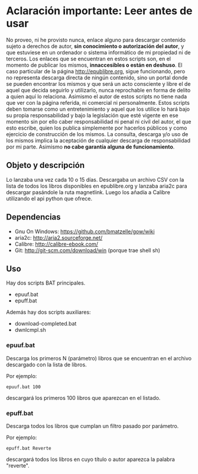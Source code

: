 # Aclaración importante: **Leer antes de usar**

No proveo, ni he provisto nunca, enlace alguno para descargar contenido sujeto a derechos de autor, **sin conocimiento o autorización del autor**, y que estuviese en un ordenador o sistema informático de mi propiedad ni de terceros. Los enlaces que se encuentran en estos scripts son, en el momento de publicar los mismos, **innaccesibles o están en deshuso**. El caso particular de la página http://epublibre.org, sigue funcionando, pero no representa descarga directa de ningún contenido, sino un portal donde se pueden encontrar los mismos y que será un acto consciente y libre el de aquel que decida seguirlo y utilizarlo, nunca reprochable en forma de delito a quien aquí lo relaciona. Asimismo el autor de estos scripts no tiene nada que ver con la página referida, ni comercial ni personalmente. Estos scripts deben tomarse como un entretenimiento y aquel que los utilice lo hará bajo su propia responsabilidad y bajo la legislación que esté vigente en ese momento sin por ello caber responsabilidad ni penal ni civil del autor, el que esto escribe, quien los publica simplemente por hacerlos públicos y como ejercicio de construcción de los mismos. La consulta, descarga y/o uso de los mismos implica la aceptación de cualquier descarga de responsabilidad por mi parte. Asimismo **no cabe garantía alguna de funcionamiento**.

## Objeto y descripción

Lo lanzaba una vez cada 10 o 15 días. Descargaba un archivo CSV con la lista de todos los libros disponibles en epublibre.org y lanzaba aria2c para descargar pasándole la ruta magnetlink. Luego los añadía a Calibre utilizando el api python que ofrece.

## Dependencias

* Gnu On Windows: https://github.com/bmatzelle/gow/wiki
* aria2c: http://aria2.sourceforge.net/
* Calibre: http://calibre-ebook.com/
* Git: http://git-scm.com/download/win (porque trae shell sh)

## Uso

Hay dos scripts BAT principales.

* epuuf.bat
* epuff.bat

Además hay dos scripts auxiliares:

* download-completed.bat
* dwnlcmpl.sh

### epuuf.bat

Descarga los primeros N (parámetro) libros que se encuentran en el archivo descargado con la lista de libros. 

Por ejemplo:

    epuuf.bat 100

descargará los primeros 100 libros que aparezcan en el listado.

### epuff.bat 

Descarga todos los libros que cumplan un filtro pasado por parámetro.

Por ejemplo:

    epuff.bat Reverte 

descargará todos los libros en cuyo título o autor aparezca la palabra "reverte".
